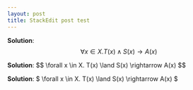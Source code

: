 ```yaml
---
layout: post
title: StackEdit post test
---
```


**Solution**: $$ \forall x \in X. T(x) \land S(x) \rightarrow A(x) $$

**Solution**: \$$ \forall x \in X. T(x) \land S(x) \rightarrow A(x) $$

**Solution**: $ \forall x \in X. T(x) \land S(x) \rightarrow A(x) $

